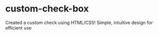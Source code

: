 # custom-check-box
Created a custom check using HTML/CSS! Simple, intuitive design for efficient use
